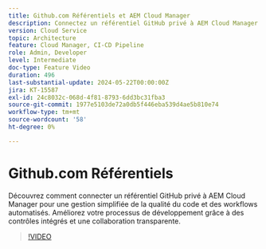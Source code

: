 ```yaml
---
title: Github.com Référentiels et AEM Cloud Manager
description: Connectez un référentiel GitHub privé à AEM Cloud Manager afin de rationaliser les contrôles de qualité du code, d’automatiser les workflows et d’améliorer l’efficacité du développement.
version: Cloud Service
topic: Architecture
feature: Cloud Manager, CI-CD Pipeline
role: Admin, Developer
level: Intermediate
doc-type: Feature Video
duration: 496
last-substantial-update: 2024-05-22T00:00:00Z
jira: KT-15587
exl-id: 24c8032c-068d-4f81-8793-6dd3bc31fba3
source-git-commit: 1977e5103de72a0db5f446eba539d4ae5b810e74
workflow-type: tm+mt
source-wordcount: '58'
ht-degree: 0%

---
```


# Github.com Référentiels

Découvrez comment connecter un référentiel GitHub privé à AEM Cloud Manager pour une gestion simplifiée de la qualité du code et des workflows automatisés. Améliorez votre processus de développement grâce à des contrôles intégrés et une collaboration transparente.

>[!VIDEO](https://video.tv.adobe.com/v/3429302/?learn=on)
